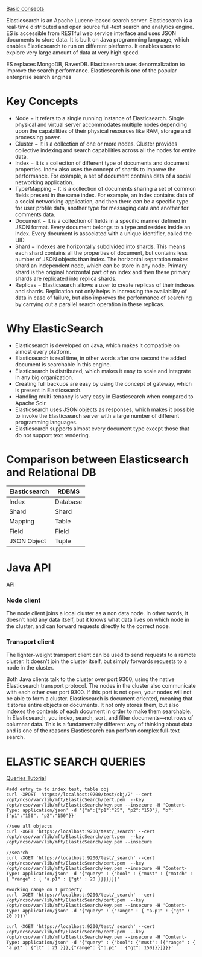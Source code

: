 
[Basic consepts](https://www.tutorialspoint.com/elasticsearch/elasticsearch_basic_concepts.htm)

Elasticsearch is an Apache Lucene-based search server. Elasticsearch is a real-time distributed and open source full-text search and analytics engine. ES is accessible from RESTful web service interface and uses JSON documents to store data. It is built on Java programming language, which enables Elasticsearch to run on different platforms. It enables users to explore very large amount of data at very high speed.

ES replaces MongoDB, RavenDB. Elasticsearch uses denormalization to improve the search performance.
Elasticsearch is one of the popular enterprise search engines

Key Concepts
===============================================
* Node − It refers to a single running instance of Elasticsearch. Single physical and virtual server accommodates multiple 
nodes depending upon the capabilities of their physical resources like RAM, storage and processing power.
* Cluster − It is a collection of one or more nodes. Cluster provides collective indexing and search capabilities 
across all the nodes for entire data.
* Index − It is a collection of different type of documents and document properties. Index also uses the concept 
of shards to improve the performance. For example, a set of document contains data of a social networking application.
* Type/Mapping − It is a collection of documents sharing a set of common fields present in the same index. For example, 
an Index contains data of a social networking application, and then there can be a specific type for user profile data, 
another type for messaging data and another for comments data.
* Document − It is a collection of fields in a specific manner defined in JSON format. Every document belongs to a 
type and resides inside an index. Every document is associated with a unique identifier, called the UID.
* Shard − Indexes are horizontally subdivided into shards. This means each shard contains all the properties of document, 
but contains less number of JSON objects than index. The horizontal separation makes shard an independent node, which can be store in any node. Primary shard is the original horizontal part of an index and then these primary shards are replicated into replica shards.
* Replicas − Elasticsearch allows a user to create replicas of their indexes and shards. Replication not only helps in increasing the availability of data in case of failure, but also improves the performance of searching by carrying out a parallel search operation in these replicas.


Why ElasticSearch
===============================================
* Elasticsearch is developed on Java, which makes it compatible on almost every platform.
* Elasticsearch is real time, in other words after one second the added document is searchable in this engine.
* Elasticsearch is distributed, which makes it easy to scale and integrate in any big organization.
* Creating full backups are easy by using the concept of gateway, which is present in Elasticsearch.
* Handling multi-tenancy is very easy in Elasticsearch when compared to Apache Solr.
* Elasticsearch uses JSON objects as responses, which makes it possible to invoke the Elasticsearch server with a large number of different programming languages.
* Elasticsearch supports almost every document type except those that do not support text rendering.


Comparison between Elasticsearch and Relational DB
======================================================

Elasticsearch| RDBMS       
-------------|---------
Index |	Database   
Shard | Shard      
Mapping	| Table      
Field | Field      
JSON Object | Tuple      


Java  API
===============================================
[API](https://www.elastic.co/guide/en/elasticsearch/guide/current/index.html)
### Node client
The node client joins a local cluster as a non data node. In other words, it doesn’t hold any data itself, 
but it knows what data lives on which node in the cluster, and can forward requests directly to the correct node.

### Transport client
The lighter-weight transport client can be used to send requests to a remote cluster. It doesn’t join 
the cluster itself, but simply forwards requests to a node in the cluster.

Both Java clients talk to the cluster over port 9300, using the native Elasticsearch transport protocol. 
The nodes in the cluster also communicate with each other over port 9300. If this port is not open, 
your nodes will not be able to form a cluster.
Elasticsearch is document oriented, meaning that it stores entire objects or documents. It not only stores them, 
but also indexes the contents of each document in order to make them searchable. In Elasticsearch, you index, 
search, sort, and filter documents—not rows of columnar data. This is a fundamentally different way of thinking 
about data and is one of the reasons Elasticsearch can perform complex full-text search.


ELASTIC SEARCH QUERIES
===============================================

[Queries Tutorial](https://www.elastic.co/guide/en/elasticsearch/guide/current/combining-filters.html)

```ssh
#add entry to to index test, table obj
curl -XPOST 'https://localhost:9200/test/obj/2' --cert /opt/ncso/var/lib/mft/ElasticSearch/cert.pem  --key /opt/ncso/var/lib/mft/ElasticSearch/key.pem --insecure -H 'Content-Type: application/json' -d '{"a":{"p1":"25", "p2":"150"}, "b":{"p1":"150", "p2":"150"}}'
```
```ssh
//see all objects
curl -XGET 'https://localhost:9200/test/_search' --cert /opt/ncso/var/lib/mft/ElasticSearch/cert.pem  --key /opt/ncso/var/lib/mft/ElasticSearch/key.pem --insecure
```

```ssh
//search 
curl -XGET 'https://localhost:9200/test/_search' --cert /opt/ncso/var/lib/mft/ElasticSearch/cert.pem  --key /opt/ncso/var/lib/mft/ElasticSearch/key.pem --insecure -H 'Content-Type: application/json' -d '{"query" : {"bool" : {"must" : {"match" : { "range" : { "a.p1" : {"gt" : 20 }}}}}}}'
```

```ssh
#working range on 1 property
curl -XGET 'https://localhost:9200/test/_search' --cert /opt/ncso/var/lib/mft/ElasticSearch/cert.pem  --key /opt/ncso/var/lib/mft/ElasticSearch/key.pem --insecure -H 'Content-Type: application/json' -d '{"query" : {"range" : { "a.p1" : {"gt" : 20 }}}}'

curl -XGET 'https://localhost:9200/test/_search' --cert /opt/ncso/var/lib/mft/ElasticSearch/cert.pem  --key /opt/ncso/var/lib/mft/ElasticSearch/key.pem --insecure -H 'Content-Type: application/json' -d '{"query" : {"bool": {"must": [{"range" : { "a.p1" : {"lt" : 21 }}},{"range": {"b.p1" : {"gt": 150}}}]}}}'
```            
			
			
			
			
			
			
			
